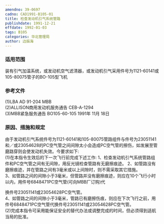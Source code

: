```yaml
---
amendno: 39-0697  
cadno: CAD1991-B105-01  
title: 检查发动机引气系统管路  
publishdate: 1991-12-21  
effdate: 1992-01-03  
tags: B105  
categories: 华北管理局  
author: 边振海  
---
```

  
### 适用范围  
装有引气加温系统，或发动机空气滤清器，或发动机引气采用件号为1121-60141或105-80075管子的BO-105型飞机  
  
<!--more-->  
### 参考文件  
(1)LBA AD 91-204  MBB  
    (2)ALLISON商用发动机服务通告  CEB-A-1294  
    (3)MBB紧急服务通告 BO105-60-105  1991年 11月 18日  
  
### 原因、措施和规定  
由于发动机引气系统件号为1121-60141和105-80075管路组件与件号为23051141和／或23054628的PC空气管之间间隙太小会造成PC空气管的擦伤，如发展至管磨路穿则会使发动机失效。今要求如下:  
    (1)在本指令生效后的下一次飞行前完成下述工作:        1、检查发动机引气系统管路组件和PC空气管之间有无间隙，用反光镜检查管路有无磨擦痕迹。 2、如管路没有磨擦痕迹，并在管路之间有3毫米或以上间隙时，则不需采取其它措施。  
       3、如管路之间的间隙小于3毫米，但管路并没有磨擦痕迹，则应在10个飞行小时以内，用件号6848471PC空气管(可向MBB厂订购)代  
  
换件号23051141或23054628PC空气管。  
       4、如管路之间的间隙小于3毫米，管路已有磨擦伤痕，则应在下次飞行之前，用件号6848471PC空气管代换件号23051141或23054628PC空气管。  
    (2)完成本指令可采用能保证安全的替代办法或调整完成的时间，但必须得到适航当局的批准。  
